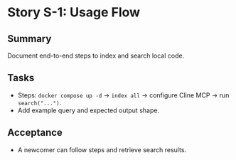 # Story S-1: Usage Flow

## Summary
Document end-to-end steps to index and search local code.

## Tasks
- Steps: `docker compose up -d` → `index all` → configure Cline MCP → run `search("...")`.
- Add example query and expected output shape.

## Acceptance
- A newcomer can follow steps and retrieve search results.

